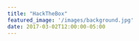 ```yaml
---
title: "HackTheBox"
featured_image: '/images/background.jpg'
date: 2017-03-02T12:00:00-05:00
---
```

